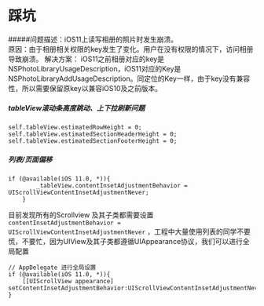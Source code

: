 # 踩坑

#####问题描述：iOS11上读写相册的照片时发生崩溃。     
原因：由于相册相关权限的key发生了变化。用户在没有权限的情况下，访问相册导致崩溃。 
解决方案： 
iOS11之前相册对应的key是NSPhotoLibraryUsageDescription，iOS11对应的Key是NSPhotoLibraryAddUsageDescription。同定位的Key一样，由于key没有兼容性，所以需要保留原key以兼容iOS10及之前版本。

##### tableView滚动条高度跳动、上下拉刷新问题
```
self.tableView.estimatedRowHeight = 0;
self.tableView.estimatedSectionHeaderHeight = 0;
self.tableView.estimatedSectionFooterHeight = 0;
```
##### 列表/页面偏移
```
if (@available(iOS 11.0, *)){
        _tableView.contentInsetAdjustmentBehavior = UIScrollViewContentInsetAdjustmentNever;
    }
```
目前发现所有的Scrollview 及其子类都需要设置     `contentInsetAdjustmentBehavior = UIScrollViewContentInsetAdjustmentNever` ，工程中大量使用列表的同学不要慌，不要忙，因为UIView及其子类都遵循UIAppearance协议，我们可以进行全局配置

```
// AppDelegate 进行全局设置
if (@available(iOS 11.0, *)){
    [[UIScrollView appearance] setContentInsetAdjustmentBehavior:UIScrollViewContentInsetAdjustmentNever];
}
    
```